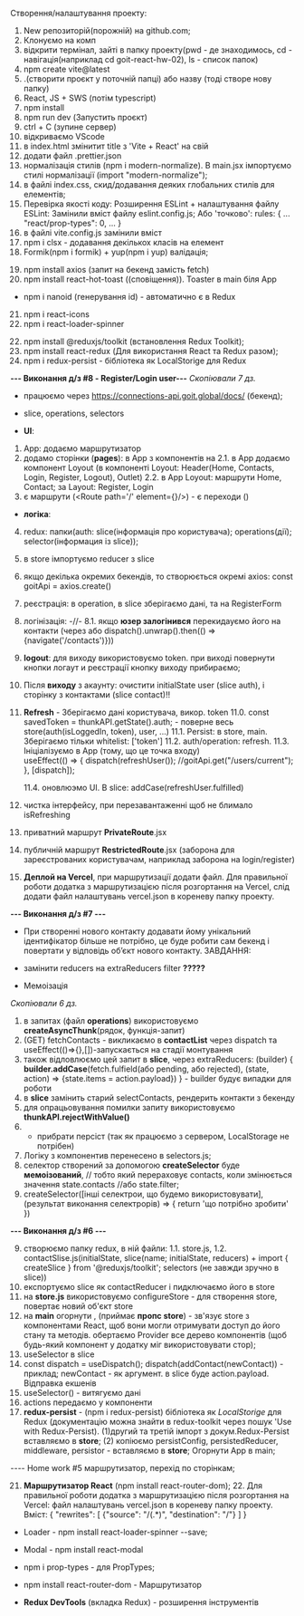Створення/налаштування проекту:

1. New репозиторій(порожній) на github.com;
2. Клонуємо на комп
3. відкрити термінал, зайті в папку проекту(pwd - де знаходимось, cd -
   навігація(наприклад cd goit-react-hw-02), ls - список папок)
4. npm create vite@latest
5. .(створити проєкт у поточній папці) або назву (тоді створе нову папку)
6. React, JS + SWS (потім typescript)
7. npm install
8. npm run dev (Запустить проєкт)
9. ctrl + С (зупине сервер)
10. відкриваємо VScode
11. в index.html змінитит title з 'Vite + React' на свій
12. додати файл .prettier.json
13. нормалізація стилів (npm i modern-normalize). В main.jsx імпортуємо стилі
    нормалізації (import "modern-normalize");
14. в файлі index.css, скид/додавання деяких глобальних стилів для елементів;
15. Перевірка якості коду: Розширення ESLint + налаштування файлу ESLint: Замінили вміст файлу eslint.config.js; Або 'точково':
    <!-- ''' -->
    rules: {
    ...
    "react/prop-types": 0,
    ...
    }
    <!-- ''' -->
16. в файлі vite.config.js замінили вміст
17. npm i clsx - додавання декількох класів на елемент
18. Formik(npm i formik) + yup(npm i yup) валідація;
<!--  -->
19. npm install axios (запит на бекенд замість fetch)
20. npm install react-hot-toast ((сповіщення)). Toaster в main біля App

- npm i nanoid (генерування id) - автоматично є в Redux

21. npm i react-icons
22. npm i react-loader-spinner

<!-- Redux -->

22. npm install @reduxjs/toolkit (встановлення Redux Toolkit);
23. npm install react-redux (Для використання React та Redux разом);
24. npm i redux-persist - бібліотека як LocalStorige для Redux

<!-- 8 -->

**--- Виконання д/з #8 - Register/Login user---**
_Скопіювали 7 дз._

- працюємо через https://connections-api.goit.global/docs/ (бекенд);
- slice, operations, selectors

- **UI**:

1. App: додаємо маршрутизатор <BrowserRouter><App/></BrowserRouter>
2. додамо сторінки (**pages**): в App з компонентів на <Routes><Route path='/' element={}></Route></Routes>
   2.1. в App додаємо компонент Loyout (в компоненті Loyout: Header(Home, Contacts, Login, Register, Logout), Outlet)
   2.2. в App Loyout: маршрути Home, Contact; за Layout: Register, Login
3. є маршрути (<Route path='/' element={<Home/>}/>) - є переходи (<Navlink to='/'/>)

- **логіка**:

4.  redux: папки(auth: slice(інформація про користувача); operations(дії); selector(інформация із slice));
5.  в store імпортуємо reducer з slice
6.  якщо декілька окремих бекендів, то створюється окремі axios: const goitApi = axios.create()
7.  реєстрація: в operation, в slice зберігаємо дані, та на RegisterForm
8.  логінізація: -//-
    8.1. якщо **юзер залогінився** перекидауємо його на контакти (через <Navigate to='/contacts/'/>
    або dispatch().unwrap().then(() => {navigate('/contacts')}))
9.  **logout**: для виходу використовуємо token.
    при виході повернути кнопки логаут и реєстрації кнопку виходу прибираємо;
10. Після **виходу** з акаунту: очистити initialState user (slice auth), і сторінку з контактами (slice contact)!!
11. **Refresh** - Зберігаємо дані користувача, викор. token
    11.0. const savedToken = thunkAPI.getState().auth; - поверне весь store(auth(isLoggedIn, token), user, ...)
    11.1. Persist: в store, main. Зберігаємо тільки whitelist: ['token']
    11.2. auth/operation: refresh.
    11.3. Ініціалізуємо в App (тому, що це точка входу)  
     useEffect(() => {
    dispatch(refreshUser()); //goitApi.get("/users/current");
    }, [dispatch]);

    11.4. оновлюэмо UI. В slice: addCase(refreshUser.fulfilled)

12. чистка інтерфейсу, при перезавантаженні щоб не блимало isRefreshing
13. приватний маршрут **PrivateRoute**.jsx
14. публичній маршрут **RestrictedRoute**.jsx (заборона для зареєстрованих користувачам, наприклад заборона на login/register)

15. **Деплой на Vercel**, при маршрутизації додати файл.
    Для правильної роботи додатка з маршрутизацією після розгортання на Vercel, слід додати файл налаштувань vercel.json в кореневу папку проекту.

**--- Виконання д/з #7 ---**

- При створенні нового контакту додавати йому унікальний ідентифікатор більше не потрібно,
  це буде робити сам бекенд і повертати у відповідь об’єкт нового контакту.
  ЗАВДАННЯ:

- замінити reducers на extraReducers filter **?????**
- Мемоізація

_Скопіювали 6 дз._

1. в запитах (файл **operations**) використовуємо **createAsyncThunk**(рядок, функція-запит)
2. (GET) fetchContacts - викликаємо в **contactList** через dispatch та useEffect(()=>{},[])-запускається на стадії монтування
3. також відловлюємо цей запит в **slice**, через extraReducers: (builder) {
   **builder.addCase**(fetch.fulfield(або pending, або rejected), (state, action) => {state.items = action.payload})
   } - builder будує випадки для роботи
4. в **slice** замінить старий selectContacts, рендерить контакти з бекенду
5. для опрацьовування помилки запиту використовуємо **thunkAPI.rejectWithValue()**
6. - прибрати персіст (так як працюємо з сервером, LocalStorage не потрібен)
7. Логіку з компонентив перенесено в selectors.js;
8. селектор створений за допомогою **createSelector** буде **мемоізований**,
   // тобто який перераховує contacts, коли змінюється значення state.contacts
   //або state.filter;
9. createSelector([інші селектрои, що будемо використовувати], (результат виконання селектрорів) => {
   return 'що потрібно зробити'
   })
   <!--  -->
   <!--  -->
   <!--  -->

**--- Виконання д/з #6 ---**

9. створюємо папку redux, в ній файли:
   1.1. store.js,
   1.2. contactSlise.js(initialState, slice(name; initialState,
   reducers) + import { createSlice } from '@reduxjs/toolkit'; selectors (не завжди зручно в slice))
10. експортуємо slice як contactReducer і пидключаємо його в store
11. на **store.js** використовуємо configureStore - для створення store, повертає новий
    об'єкт store
12. на **main** огорнути <Provider store={store}>, (приймає **пропс store**) - зв'язує store з компонентами React, щоб вони могли отримувати доступ до його стану та методів. обертаємо Provider все дерево компонентів (щоб будь-який компонент у додатку міг використовувати стор);
13. useSelector в slice
14. const dispatch = useDispatch(); dispatch(addContact(newContact)) - приклад; newContact - як аргумент. в slice буде action.payload. Відправка екшенів
15. useSelector() - витягуємо дані
16. actions передаємо у компоненти
17. **redux-persist** - (npm i redux-persist) бібліотека як _LocalStorige_
    для Redux (документацію можна знайти в redux-toolkit через пошук 'Use with
    Redux-Persist). (1)другий та третій імпорт з докум.Redux-Persist вставляємо в
    **store**; (2) копіюємо persistConfig, persistedReducer, middleware, persistor -
    вставляємо в **store**; Огорнути App в main; <PersistGate loading={null} persistor={persistor}><App/></PersistGate>

---- Home work #5 маршрутизатор, перехід по сторінкам;

21. **Маршрутизатор React** (npm install react-router-dom); 22. Для правильної роботи додатка з маршрутизацією після розгортання на Vercel: файл налаштувань vercel.json в кореневу папку проекту. Вміст:
    {
    "rewrites": [
    {"source": "/(.*)", "destination": "/"}
    ]
    }

   <!--  ------>

- Loader - npm install react-loader-spinner --save;
- Modal - npm install react-modal
- npm i prop-types - для PropTypes;
- npm install react-router-dom - Маршрутизатор

- **Redux DevTools** (вкладка Redux) - розширення інструментів
